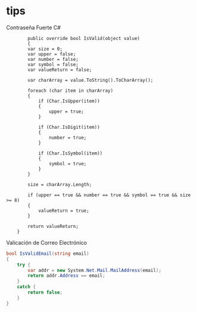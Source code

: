 # tips

Contraseña Fuerte C#

 

            public override bool IsValid(object value)
            {
            var size = 0;
            var upper = false;
            var number = false;
            var symbol = false;
            var valueReturn = false;
            
            var charArray = value.ToString().ToCharArray();

            foreach (char item in charArray)
            {
                if (Char.IsUpper(item))
                {
                    upper = true;
                }

                if (Char.IsDigit(item))
                {
                    number = true;
                }

                if (Char.IsSymbol(item))
                {
                    symbol = true;
                }
            }

            size = charArray.Length;

            if (upper == true && number == true && symbol == true && size >= 8)
            {
                valueReturn = true;
            }

            return valueReturn;
        }

Valicación de Correo Electrónico

```c#
bool IsValidEmail(string email)
{
    try {
        var addr = new System.Net.Mail.MailAddress(email);
        return addr.Address == email;
    }
    catch {
        return false;
    }
}
```

